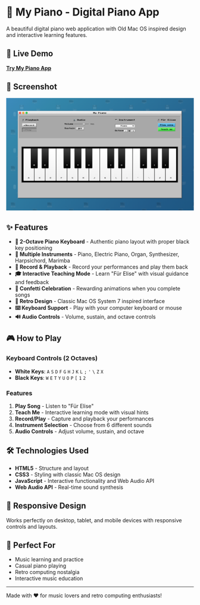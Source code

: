 # 🎹 My Piano - Digital Piano App

A beautiful digital piano web application with Old Mac OS inspired design and interactive learning features.

## 🚀 Live Demo

**[Try My Piano App](https://cathyheng.github.io/my-piano/)**

## 📸 Screenshot

![My Piano Screenshot](piano-screenshot.png)

## ✨ Features

- **🎹 2-Octave Piano Keyboard** - Authentic piano layout with proper black key positioning
- **🎵 Multiple Instruments** - Piano, Electric Piano, Organ, Synthesizer, Harpsichord, Marimba  
- **📝 Record & Playback** - Record your performances and play them back
- **🎓 Interactive Teaching Mode** - Learn "Für Elise" with visual guidance and feedback
- **🎊 Confetti Celebration** - Rewarding animations when you complete songs
- **🎨 Retro Design** - Classic Mac OS System 7 inspired interface
- **⌨️ Keyboard Support** - Play with your computer keyboard or mouse
- **🔊 Audio Controls** - Volume, sustain, and octave controls

## 🎮 How to Play

### Keyboard Controls (2 Octaves)
- **White Keys**: `A` `S` `D` `F` `G` `H` `J` `K` `L` `;` `'` `\` `Z` `X`
- **Black Keys**: `W` `E` `T` `Y` `U` `O` `P` `[` `1` `2`

### Features
1. **Play Song** - Listen to "Für Elise" 
2. **Teach Me** - Interactive learning mode with visual hints
3. **Record/Play** - Capture and playback your performances
4. **Instrument Selection** - Choose from 6 different sounds
5. **Audio Controls** - Adjust volume, sustain, and octave

## 🛠️ Technologies Used

- **HTML5** - Structure and layout
- **CSS3** - Styling with classic Mac OS design
- **JavaScript** - Interactive functionality and Web Audio API
- **Web Audio API** - Real-time sound synthesis

## 📱 Responsive Design

Works perfectly on desktop, tablet, and mobile devices with responsive controls and layouts.

## 🎯 Perfect For

- Music learning and practice
- Casual piano playing
- Retro computing nostalgia
- Interactive music education

---

Made with ❤️ for music lovers and retro computing enthusiasts!
